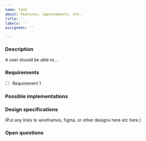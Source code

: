 ```yaml
---
name: Task
about: Features, improvements, etc.
title: ''
labels: ''
assignees: ''

---
```


### Description
A user should be able to...

### Requirements
- [ ] Requirement 1

### Possible implementations

### Design specifications
(Put any links to wireframes, figma, or other designs here etc here.)

### Open questions
